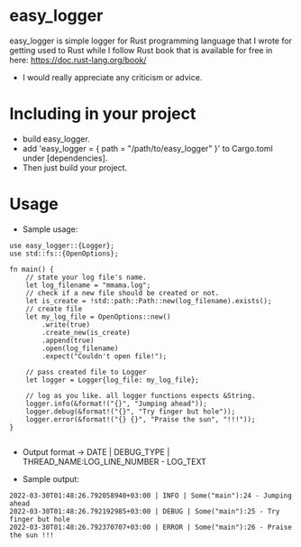 # easy_logger
easy_logger is simple logger for Rust programming language that I wrote for getting used to Rust while I follow Rust book that is available for free in here: https://doc.rust-lang.org/book/ 
* I would really appreciate any criticism or advice.

# Including in your project
* build easy_logger.
* add 'easy_logger = { path = "/path/to/easy_logger" }' to Cargo.toml under [dependencies].
* Then just build your project.

# Usage

* Sample usage: 
```
use easy_logger::{Logger}; 
use std::fs::{OpenOptions}; 

fn main() {
    // state your log file's name.
    let log_filename = "mmama.log";
    // check if a new file should be created or not.
    let is_create = !std::path::Path::new(log_filename).exists();
    // create file
    let my_log_file = OpenOptions::new()
        .write(true)
        .create_new(is_create)
        .append(true)
        .open(log_filename)
        .expect("Couldn't open file!");
    
    // pass created file to Logger 
    let logger = Logger{log_file: my_log_file}; 
    
    // log as you like. all logger functions expects &String.
    logger.info(&format!("{}", "Jumping ahead"));
    logger.debug(&format!("{}", "Try finger but hole"));
    logger.error(&format!("{} {}", "Praise the sun", "!!!"));
}  


```
* Output format -> DATE | DEBUG_TYPE | THREAD_NAME:LOG_LINE_NUMBER - LOG_TEXT

* Sample output:
```
2022-03-30T01:48:26.792058940+03:00 | INFO | Some("main"):24 - Jumping ahead
2022-03-30T01:48:26.792192985+03:00 | DEBUG | Some("main"):25 - Try finger but hole
2022-03-30T01:48:26.792370707+03:00 | ERROR | Some("main"):26 - Praise the sun !!!
```
